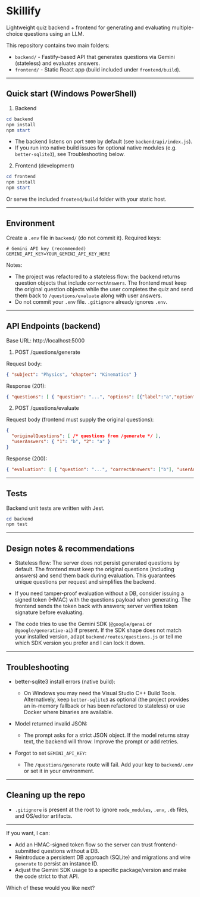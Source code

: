 # Skillify

Lightweight quiz backend + frontend for generating and evaluating multiple-choice questions using an LLM.

This repository contains two main folders:
- `backend/` - Fastify-based API that generates questions via Gemini (stateless) and evaluates answers.
- `frontend/` - Static React app (build included under `frontend/build`).

---

## Quick start (Windows PowerShell)

1. Backend

```powershell
cd backend
npm install
npm start
```

- The backend listens on port `5000` by default (see `backend/api/index.js`).
- If you run into native build issues for optional native modules (e.g. `better-sqlite3`), see Troubleshooting below.

2. Frontend (development)

```powershell
cd frontend
npm install
npm start
```

Or serve the included `frontend/build` folder with your static host.

---

## Environment

Create a `.env` file in `backend/` (do not commit it). Required keys:

```env
# Gemini API key (recommended)
GEMINI_API_KEY=YOUR_GEMINI_API_KEY_HERE
```

Notes:
- The project was refactored to a stateless flow: the backend returns question objects that include `correctAnswers`. The frontend must keep the original question objects while the user completes the quiz and send them back to `/questions/evaluate` along with user answers.
- Do not commit your `.env` file. `.gitignore` already ignores `.env`.

---

## API Endpoints (backend)

Base URL: http://localhost:5000

1) POST /questions/generate

Request body:
```json
{ "subject": "Physics", "chapter": "Kinematics" }
```

Response (201):
```json
{ "questions": [ { "question": "...", "options": [{"label":"a","option":"..."},...], "correctAnswers": ["b"], "explanation":"..." }, ... ] }
```

2) POST /questions/evaluate

Request body (frontend must supply the original questions):
```json
{
  "originalQuestions": [ /* questions from /generate */ ],
  "userAnswers": { "1": "b", "2": "a" }
}
```

Response (200):
```json
{ "evaluation": [ { "question": "...", "correctAnswers": ["b"], "userAnswer": "b", "isCorrect": true, "explanation": "..." }, ... ] }
```

---

## Tests

Backend unit tests are written with Jest.

```powershell
cd backend
npm test
```

---

## Design notes & recommendations

- Stateless flow: The server does not persist generated questions by default. The frontend must keep the original questions (including answers) and send them back during evaluation. This guarantees unique questions per request and simplifies the backend.

- If you need tamper-proof evaluation without a DB, consider issuing a signed token (HMAC) with the questions payload when generating. The frontend sends the token back with answers; server verifies token signature before evaluating.

- The code tries to use the Gemini SDK (`@google/genai` or `@google/generative-ai`) if present. If the SDK shape does not match your installed version, adapt `backend/routes/questions.js` or tell me which SDK version you prefer and I can lock it down.

---

## Troubleshooting

- better-sqlite3 install errors (native build):
  - On Windows you may need the Visual Studio C++ Build Tools. Alternatively, keep `better-sqlite3` as optional (the project provides an in-memory fallback or has been refactored to stateless) or use Docker where binaries are available.

- Model returned invalid JSON:
  - The prompt asks for a strict JSON object. If the model returns stray text, the backend will throw. Improve the prompt or add retries.

- Forgot to set `GEMINI_API_KEY`:
  - The `/questions/generate` route will fail. Add your key to `backend/.env` or set it in your environment.

---

## Cleaning up the repo

- `.gitignore` is present at the root to ignore `node_modules`, `.env`, `.db` files, and OS/editor artifacts.

---

If you want, I can:
- Add an HMAC-signed token flow so the server can trust frontend-submitted questions without a DB.
- Reintroduce a persistent DB approach (SQLite) and migrations and wire `generate` to persist an instance ID.
- Adjust the Gemini SDK usage to a specific package/version and make the code strict to that API.

Which of these would you like next?
